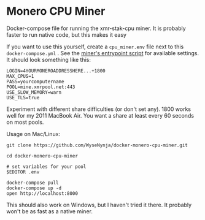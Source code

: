 # Monero CPU Miner

Docker-compose file for running the xmr-stak-cpu miner. It is probably faster to run native code, but this makes it easy

If you want to use this yourself, create a `cpu_miner.env` file next to this `docker-compose.yml` . See the [miner's entrypoint script](https://github.com/WyseNynja/xmr-stak-cpu/blob/master/docker-entrypoint.sh) for available settings. It should look something like this:

    LOGIN=4YOURMONEROADDRESSHERE...+1800
    MAX_CPUS=1
    PASS=yourcomputername
    POOL=mine.xmrpool.net:443
    USE_SLOW_MEMORY=warn
    USE_TLS=true

Experiment with different share difficulties (or don't set any). 1800 works well for my 2011 MacBook Air. You want a share at least every 60 seconds on most pools.

Usage on Mac/Linux:

    git clone https://github.com/WyseNynja/docker-monero-cpu-miner.git

    cd docker-monero-cpu-miner

    # set variables for your pool
    $EDITOR .env

    docker-compose pull
    docker-compose up -d
    open http://localhost:8000

This should also work on Windows, but I haven't tried it there. It probably won't be as fast as a native miner.
